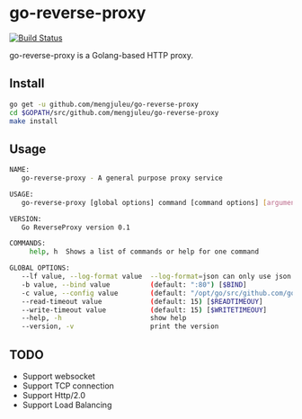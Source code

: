 # go-reverse-proxy
[![Build Status](https://travis-ci.org/mengjuleu/go-reverse-proxy.svg?branch=master)](https://travis-ci.org/mengjuleu/go-reverse-proxy)

go-reverse-proxy is a Golang-based HTTP proxy.

## Install

```bash
go get -u github.com/mengjuleu/go-reverse-proxy
cd $GOPATH/src/github.com/mengjuleu/go-reverse-proxy
make install
```

## Usage

```bash
NAME:
   go-reverse-proxy - A general purpose proxy service

USAGE:
   go-reverse-proxy [global options] command [command options] [arguments...]

VERSION:
   Go ReverseProxy version 0.1

COMMANDS:
     help, h  Shows a list of commands or help for one command

GLOBAL OPTIONS:
   --lf value, --log-format value  --log-format=json can only use json or text (default: "text") [$LOG_FORMAT]
   -b value, --bind value          (default: ":80") [$BIND]
   -c value, --config value        (default: "/opt/go/src/github.com/go-reverse-proxy/upstream.yaml") [$CONFIG]
   --read-timeout value            (default: 15) [$READTIMEOUY]
   --write-timeout value           (default: 15) [$WRITETIMEOUY]
   --help, -h                      show help
   --version, -v                   print the version
```

## TODO
- Support websocket
- Support TCP connection
- Support Http/2.0
- Support Load Balancing
